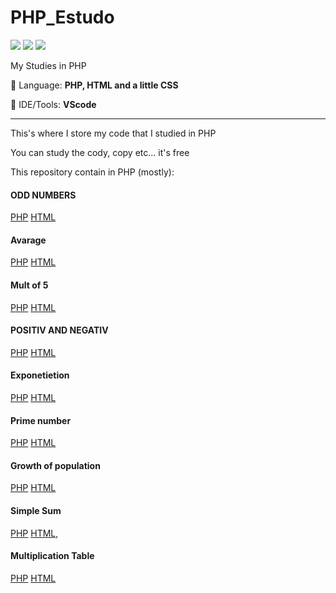 # PHP_Estudo

<p align="left">

  <a href="https://www.linkedin.com/in/vin%C3%ADcius-valle-beraldo-9b85a2208/" alt="Linkedin">
  <img src="https://img.shields.io/badge/-Linkedin-0e76a8?style=flat-square&logo=Linkedin&logoColor=white&link=" /></a>

  <a href="https://api.whatsapp.com/send?phone=5545999542380&text=Bom%20Dia" alt="WhatsApp">
  <img src="https://img.shields.io/badge/-WhatsApp-25d366?style=flat-square&labelColor=25d366&logo=whatsapp&logoColor=white&link=API-DO-SEU-WHATSAPP"/></a>

  <a href="https://www.instagram.com/marquis_cthulhu_styles/" alt="Instagram">
  <img src="https://img.shields.io/badge/-Instagram-DF0174?style=flat-square&labelColor=DF0174&logo=instagram&logoColor=white&link=LINK-DO-SEU-INSTAGRAM"/></a>
</p>  

My Studies in PHP

<p align="left">
  🦄 Language: <strong>PHP, HTML and a little CSS</strong>
</p>

<p align="left">
  💼 IDE/Tools: <strong>VScode</strong>
</p>

<hr>

This's where I store my code that I studied in PHP
 
You can study the cody, copy etc... it's free

This repository contain in PHP (mostly): 
<H4>ODD NUMBERS</h4>

[PHP](https://github.com/MrFahrenhei/PHP_Estudo/blob/main/impares/controller.php)
[HTML](https://github.com/MrFahrenhei/PHP_Estudo/blob/main/impares/index.php)

<H4>Avarage</h4>

[PHP](https://github.com/MrFahrenhei/PHP_Estudo/blob/main/media/php.controller.php)
[HTML](https://github.com/MrFahrenhei/PHP_Estudo/blob/main/media/index.php)

<H4>Mult of 5</h4>

[PHP](https://github.com/MrFahrenhei/PHP_Estudo/blob/main/multiplo/controller.php)
[HTML](https://github.com/MrFahrenhei/PHP_Estudo/blob/main/multiplo/index.php)

<H4>POSITIV AND NEGATIV</h4>

[PHP](https://github.com/MrFahrenhei/PHP_Estudo/blob/main/positivo_negativo/controller.php)
[HTML](https://github.com/MrFahrenhei/PHP_Estudo/blob/main/positivo_negativo/index.php)

<H4>Exponetietion</h4>

[PHP](https://github.com/MrFahrenhei/PHP_Estudo/blob/main/potencia%C3%A7ao/controller.php)
[HTML](https://github.com/MrFahrenhei/PHP_Estudo/blob/main/potencia%C3%A7ao/index.php)


<H4>Prime number</h4>

[PHP](https://github.com/MrFahrenhei/PHP_Estudo/blob/main/primo/controller.php)
[HTML](https://github.com/MrFahrenhei/PHP_Estudo/blob/main/primo/index.php)

<H4>Growth of population</h4>

[PHP](https://github.com/MrFahrenhei/PHP_Estudo/blob/main/repeticao/controller.php)
[HTML](https://github.com/MrFahrenhei/PHP_Estudo/blob/main/repeticao/index.php)

<H4>Simple Sum</h4>

[PHP](https://github.com/MrFahrenhei/PHP_Estudo/blob/main/soma%20simples/php.controller.php)
[HTML](https://github.com/MrFahrenhei/PHP_Estudo/blob/main/soma%20simples/index.php),

<H4>Multiplication Table</h4>

[PHP](https://github.com/MrFahrenhei/PHP_Estudo/blob/main/tabuada/controller.php)
[HTML](https://github.com/MrFahrenhei/PHP_Estudo/blob/main/tabuada/index.php)
